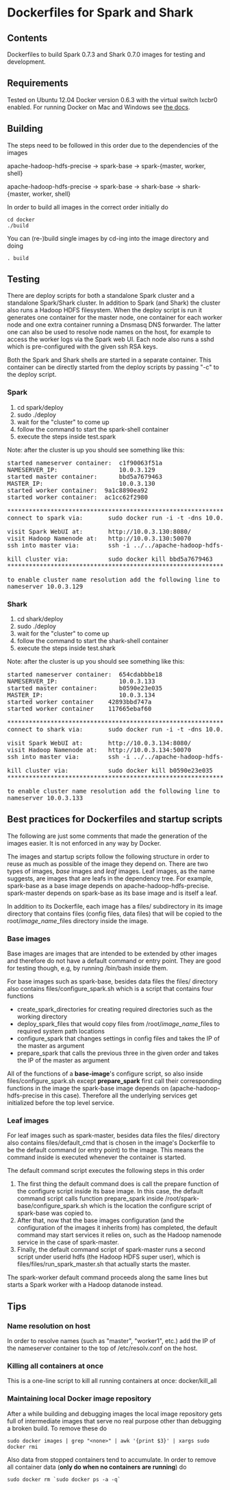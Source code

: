 # Dockerfiles for Spark and Shark

## Contents

Dockerfiles to build Spark 0.7.3 and Shark 0.7.0 images for testing and
development.

## Requirements

Tested on Ubuntu 12.04 Docker version 0.6.3 with the virtual
switch
	lxcbr0
enabled. For running Docker on Mac and Windows see [the docs](http://docs.docker.io).

## Building

The steps need to be followed in this order due to the
dependencies of the images

apache-hadoop-hdfs-precise -> spark-base -> spark-{master, worker, shell}

apache-hadoop-hdfs-precise -> spark-base -> shark-base -> shark-{master, worker, shell}

In order to build all images in the correct order initially do

	cd docker
	./build

You can (re-)build single images by cd-ing into the image directory and doing

	. build

## Testing

There are deploy scripts for both a standalone Spark cluster and
a standalone Spark/Shark cluster. In addition to Spark (and Shark)
the cluster also runs a Hadoop HDFS filesystem. When the deploy
script is run it generates one container for the master node,
one container for each worker node and one extra container running
a Dnsmasq DNS forwarder. The latter one can also be used to resolve
node names on the host, for example to access the worker logs via
the Spark web UI. Each node also runs a sshd which is pre-configured
with the given ssh RSA keys.

Both the Spark and Shark shells are started in a separate container.
This container can be directly started from the deploy scripts by
passing "-c" to the deploy script.


### Spark

1.	cd spark/deploy
2.	sudo ./deploy
3. wait for the "cluster" to come up
4. follow the command to start the spark-shell container
5. execute the steps inside test.spark

Note: after the cluster is up you should see something like this:

<pre>
started nameserver container:  c1f90063f51a
NAMESERVER_IP:                 10.0.3.129
started master container:      bbd5a7679463
MASTER_IP:                     10.0.3.130
started worker container:  9a1c8890ea92
started worker container:  ac1cc62f2980

***********************************************************************
connect to spark via:       sudo docker run -i -t -dns 10.0.3.129 spark-shell:0.7.3 10.0.3.130

visit Spark WebUI at:       http://10.0.3.130:8080/
visit Hadoop Namenode at:   http://10.0.3.130:50070
ssh into master via:        ssh -i ../../apache-hadoop-hdfs-precise/files/id_rsa -o UserKnownHostsFile=/dev/null -o StrictHostKeyChecking=no root@10.0.3.130

kill cluster via:           sudo docker kill bbd5a7679463
***********************************************************************

to enable cluster name resolution add the following line to _the top_ of your host's /etc/resolv.conf:
nameserver 10.0.3.129
</pre>

### Shark

1.	cd shark/deploy
2.	sudo ./deploy
3. wait for the "cluster" to come up
4. follow the command to start the shark-shell container
5. execute the steps inside test.shark

Note: after the cluster is up you should see something like this:

<pre>
started nameserver container:  654cdabbbe18
NAMESERVER_IP:                 10.0.3.133
started master container:      b0590e23e035
MASTER_IP:                     10.0.3.134
started worker container    42893bbd747a
started worker container    117665ebaf60

***********************************************************************
connect to shark via:       sudo docker run -i -t -dns 10.0.3.133 shark-shell:0.7.0 10.0.3.134

visit Spark WebUI at:       http://10.0.3.134:8080/
visit Hadoop Namenode at:   http://10.0.3.134:50070
ssh into master via:        ssh -i ../../apache-hadoop-hdfs-precise/files/id_rsa -o UserKnownHostsFile=/dev/null -o StrictHostKeyChecking=no root@10.0.3.134

kill cluster via:           sudo docker kill b0590e23e035
***********************************************************************

to enable cluster name resolution add the following line to _the top_ of your host's /etc/resolv.conf:
nameserver 10.0.3.133
</pre>

## Best practices for Dockerfiles and startup scripts

The following are just some comments that made the generation of the images easier. It
is not enforced in any way by Docker.

The images and startup scripts follow the following structure in order to reuse
as much as possible of the image they depend on. There are two types of images,
<em>base</em> images and <em>leaf</em> images. Leaf images, as the name suggests,
are images that are leafs in the dependency tree. For example, spark-base as a base
image depends on apache-hadoop-hdfs-precise. spark-master depends on spark-base as
its base image and is itself a leaf.

In addition to its Dockerfile, each image has a
	files/
subdirectory in its image directory that contains files (config files, data files) that will be copied
to the
	root/<em>image_name</em>_files
directory inside the image.

### Base images

Base images are images that are intended to be extended by other images and therefore do not
have a default command or entry point. They are good for testing though, e.g, by running
	/bin/bash
inside them. 


For base images such as spark-base, besides data files the
	files/
directory also contains
	files/configure_spark.sh
which is a script that contains four functions

*	create_spark_directories
  for creating required directories such as the working directory
*	deploy_spark_files
  that would copy files from
	/root/<em>image_name</em>_files
  to required system path locations
*	configure_spark
  that changes settings in config files and takes the IP of the master as argument
*	prepare_spark
  that calls the previous three in the given order and takes the IP of the master as argument


All of the functions of a __base-image__'s configure script, so also inside
	files/configure_spark.sh
except __prepare_spark__ first call their corresponding functions in the image the spark-base image depends on (apache-hadoop-hdfs-precise in this case). Therefore all the underlying services get initialized before the top level service. 

### Leaf images

For leaf images such as spark-master, besides data files the
	files/
directory also contains
	files/default_cmd
that is chosen in the image's Dockerfile to be the default command (or entry point) to the image. This means the command
inside is executed whenever the container is started.


The default command script executes the following steps in this order

1. The first thing the default command does is call the prepare
   function of the configure script inside its base image. In this case, the default command script calls function
	prepare_spark
   inside
	/root/spark-base/configure_spark.sh
which is the location the configure script of spark-base was copied to.
2. After that, now that the base images configuration (and the configuration of the images it inherits from) has completed, the
   default command may start services it relies on, such as the Hadoop namenode service in the case of spark-master.
3. Finally, the default command script of spark-master runs a second script under userid hdfs
   (the Hadoop HDFS super user), which is
	files/files/run_spark_master.sh
   that actually starts the master.
 

The spark-worker default command proceeds along the same lines but starts a Spark worker with a Hadoop datanode instead.

## Tips

### Name resolution on host

In order to resolve names (such as "master", "worker1", etc.) add the IP
of the nameserver container to the top of /etc/resolv.conf on the host.


### Killing all containers at once

This is a one-line script to kill all running containers at once:
	docker/kill_all

### Maintaining local Docker image repository

After a while building and debugging images the local image repository gets
full of intermediate images that serve no real purpose other than
debugging a broken build. To remove these do

	sudo docker images | grep "<none>" | awk '{print $3}' | xargs sudo docker rmi

Also data from stopped containers tend to accumulate. In order to remove all container data (__only do when no containers are running__) do

	sudo docker rm `sudo docker ps -a -q`

